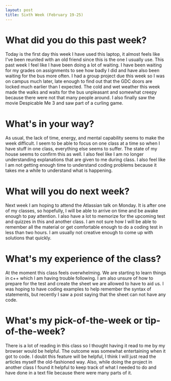 ```yaml
---
layout: post
title: Sixth Week (February 19-25) 
---
```


# What did you do this past week?
Today is the first day this week I have used this laptop, it almost feels like I've been reunited with an old friend since this is the one I usually use. This past week I feel like I have been doing a lot of waiting. I have been waiting for my grades on assignments to see how badly I did and have also been waiting for the bus more often. I had a group project due this week so I was on campus much later, late enough to find out that the GDC doors are locked much earlier than I expected. The cold and wet weather this week made the walks and waits for the bus unpleasant and somewhat creepy because there were not that many people around. I also finally saw the movie Despicable Me 3 and saw part of a curling game.  

# What's in your way?
As usual, the lack of time, energy, and mental capability seems to make the week difficult. I seem to be able to focus on one class at a time so when I have stuff in one class, everything else seems to suffer. The state of my house seems to confirm this as well. I also feel like I am no longer understanding explanations that are given to me during class. I also feel like I am not getting enough time to understand coding problems because it takes me a while to understand what is happening. 

# What will you do next week?
Next week I am hoping to attend the Atlassian talk on Monday. It is after one of my classes, so hopefully, I will be able to arrive on time and be awake enough to pay attention. I also have a lot to memorize for the upcoming test and quizzes in this and another class. I am not sure how I will be able to remember all the material or get comfortable enough to do a coding test in less than two hours. I am usually not creative enough to come up with solutions that quickly. 

# What's my experience of the class?
At the moment this class feels overwhelming. We are starting to learn things in c++ which I am having trouble following. I am also unsure of how to prepare for the test and create the sheet we are allowed to have to aid us. I was hoping to have coding examples to help remember the syntax of statements, but recently I saw a post saying that the sheet can not have any code. 

# What's my pick-of-the-week or tip-of-the-week?
There is a lot of reading in this class so I thought having it read to me by my browser would be helpful. The outcome was somewhat entertaining when it got to code. I doubt this feature will be helpful, I think I will just read the articles myself the old-fashioned way. Also, while doing the project in another class I found it helpful to keep track of what I needed to do and have done in a text file because there were many parts of it. 
